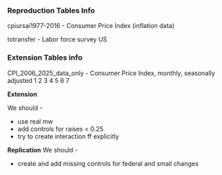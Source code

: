 ### Reproduction Tables Info 
cpiursai1977-2016 - Consumer Price Index (inflation data)

totransfer - Labor force survey US


### Extension Tables info
CPI_2006_2025_data_only - Consumer Price Index, monthly, seasonally adjusted 1 2 3 4 5 6 7


**Extension** 

  We should -
  - use real mw
  - add controls for raises < 0.25
  - try to create interaction ff explicitly

**Replication**
We should - 
- create and add missing controls for federal and small changes

